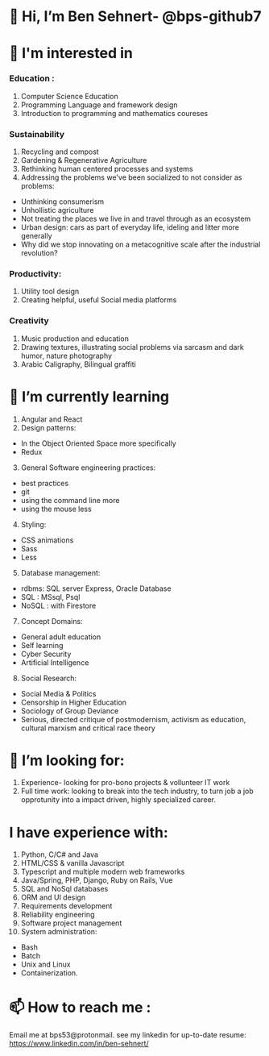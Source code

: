 # 👋 Hi, I’m Ben Sehnert- @bps-github7
# 👀 I'm interested in 
### Education : 
1) Computer Science Education 
2) Programming Language and framework design 
3) Introduction to programming and mathematics coureses
### Sustainability
1) Recycling and compost
2) Gardening & Regenerative Agriculture
3) Rethinking human centered processes and systems
4) Addressing the problems we've been socialized to not consider as problems: 
- Unthinking consumerism
- Unhollistic agriculture
- Not treating the places we live in and travel through as an ecosystem
- Urban design: cars as part of everyday life, ideling and litter more generally 
- Why did we stop innovating on a metacognitive scale after the industrial revolution?
### Productivity:
1) Utility tool design
2) Creating helpful, useful Social media platforms
### Creativity 
1) Music production and education 
2) Drawing textures, illustrating social problems via sarcasm and dark humor, nature photography
3) Arabic Caligraphy, Bilingual graffiti
# 🌱 I’m currently learning 
1) Angular and React
2) Design patterns:
  - In the Object Oriented Space more specifically
  - Redux
3) General Software engineering practices:
- best practices 
- git 
- using the command line more
- using the mouse less
4) Styling: 
- CSS animations
- Sass
- Less
5) Database management:
- rdbms: SQL server Express, Oracle Database
- SQL : MSsql, Psql
- NoSQL : with Firestore
7) Concept Domains: 
- General adult education
- Self learning
- Cyber Security
- Artificial Intelligence
8) Social Research:
- Social Media & Politics
- Censorship in Higher Education
- Sociology of Group Deviance
- Serious, directed critique of postmodernism, activism as education, cultural marxism and critical race theory  
# 💞️ I’m looking for:
1) Experience- looking for pro-bono projects & vollunteer IT work
2) Full time work: looking to break into the tech industry, to turn job a job opprotunity into a impact driven, highly specialized career.
# I have experience with:
1) Python, C/C# and Java
2) HTML/CSS & vanilla Javascript
3) Typescript and multiple modern web frameworks
4) Java/Spring, PHP, Django, Ruby on Rails, Vue
5) SQL and NoSql databases 
6) ORM and UI design
7) Requirements development
8) Reliability engineering
9) Software project management
10) System administration: 
- Bash
- Batch
- Unix and Linux
- Containerization.
# 📫 How to reach me :
Email me at bps53@protonmail.
see my linkedin for up-to-date resume: https://www.linkedin.com/in/ben-sehnert/ 
